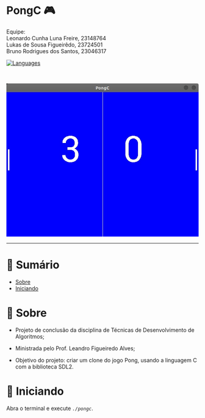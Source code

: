 # PongC 🎮
Equipe:<br>
Leonardo Cunha Luna Freire, 23148764<br>
Lukas de Sousa Figueirêdo, 23724501<br>
Bruno Rodrigues dos Santos, 23046317

[![Languages](https://img.shields.io/github/languages/count/leonardoclf/pongC?color=%231E90FF&style=flat-square)](#)

<br />
<p align="center">
   <img src="game.png" width="700"/>
</p>


---

# :pushpin: Sumário

* [Sobre](#rocket-features)
* [Iniciando](#runner-getting-started)


# :closed_book: Sobre

- Projeto de conclusão da disciplina de Técnicas de Desenvolvimento de Algoritmos; 
- Ministrada pelo Prof. Leandro Figueiredo Alves;

- Objetivo do projeto: criar um clone do jogo Pong, usando a linguagem C com a biblioteca SDL2. 


# :rocket: Iniciando

Abra o terminal e execute *``./pongc``*.
